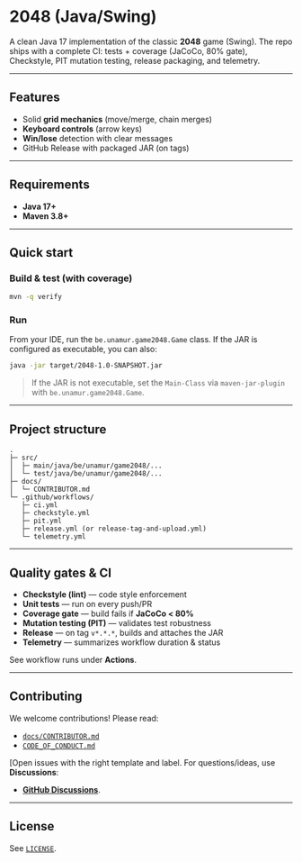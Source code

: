 # 2048 (Java/Swing)

&#x20; &#x20;

A clean Java 17 implementation of the classic **2048** game (Swing). The repo ships with a complete CI: tests + coverage (JaCoCo, 80% gate), Checkstyle, PIT mutation testing, release packaging, and telemetry.

---

## Features

- Solid **grid mechanics** (move/merge, chain merges)
- **Keyboard controls** (arrow keys)
- **Win/lose** detection with clear messages
- GitHub Release with packaged JAR (on tags)

---

## Requirements

- **Java 17+**
- **Maven 3.8+**

---

## Quick start

### Build & test (with coverage)

```bash
mvn -q verify
```

### Run

From your IDE, run the `be.unamur.game2048.Game` class. If the JAR is configured as executable, you can also:

```bash
java -jar target/2048-1.0-SNAPSHOT.jar
```

> If the JAR is not executable, set the `Main-Class` via `maven-jar-plugin` with `be.unamur.game2048.Game`.

---

## Project structure

```
.
├─ src/
│  ├─ main/java/be/unamur/game2048/...
│  └─ test/java/be/unamur/game2048/...
├─ docs/
│  └─ CONTRIBUTOR.md
└─ .github/workflows/
   ├─ ci.yml
   ├─ checkstyle.yml
   ├─ pit.yml
   ├─ release.yml (or release-tag-and-upload.yml)
   └─ telemetry.yml
```

---

## Quality gates & CI

- **Checkstyle (lint)** — code style enforcement
- **Unit tests** — run on every push/PR
- **Coverage gate** — build fails if **JaCoCo < 80%**
- **Mutation testing (PIT)** — validates test robustness
- **Release** — on tag `v*.*.*`, builds and attaches the JAR
- **Telemetry** — summarizes workflow duration & status

See workflow runs under **Actions**.

---

## Contributing

We welcome contributions! Please read:

- [`docs/CONTRIBUTOR.md`](docs/CONTRIBUTOR.md)
- [`CODE_OF_CONDUCT.md`](CODE_OF_CONDUCT.md)

[Open issues with the right template and label. For questions/ideas, use **Discussions**:

- [**GitHub Discussions**](https://github.com/sdrif/2048-Drif/discussions).

---

## License

See [`LICENSE`](LICENSE).



